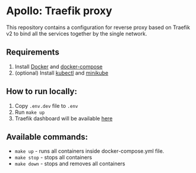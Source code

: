 # Apollo: Traefik proxy
This repository contains a configuration for reverse proxy based on Traefik v2 to bind all the services together by the single network.

## Requirements
1. Install [Docker](https://docker.com/) and [docker-compose](https://docs.docker.com/compose/install/)
2. (optional) Install [kubectl](https://kubernetes.io/docs/tasks/tools/install-kubectl-linux/) and [minikube](https://minikube.sigs.k8s.io/docs/start/)

## How to run locally:
1. Copy `.env.dev` file to `.env`
2. Run `make up`
3. Traefik dashboard will be available [here](http://proxy.apollo.localhost/)

## Available commands:
- `make up` - runs all containers inside docker-compose.yml file.
- `make stop` - stops all containers
- `make down` - stops and removes all containers